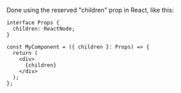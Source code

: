 Done using the reserved "children" prop in React, like this:
```
interface Props {
  children: ReactNode;
}

const MyComponent = ({ children }: Props) => {
  return (
    <div>
      {children}
    </div>
  );
};
```